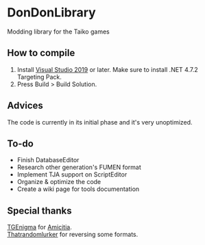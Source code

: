 # DonDonLibrary
Modding library for the Taiko games

## How to compile
1. Install [Visual Studio 2019](https://visualstudio.microsoft.com/downloads/) or later. Make sure to install .NET 4.7.2 Targeting Pack. <br>
2. Press Build > Build Solution.

## Advices
The code is currently in its initial phase and it's very unoptimized.<br>

## To-do
* Finish DatabaseEditor <br>
* Research other generation's FUMEN format <br>
* Implement TJA support on ScriptEditor <br>
* Organize & optimize the code <br>
* Create a wiki page for tools documentation

## Special thanks
[TGEnigma](https://github.com/TGEnigma) for [Amicitia](https://github.com/TGEnigma/Amicitia). <br>
[Thatrandomlurker](https://github.com/thatrandomlurker-divamoddingtools) for reversing some formats.
